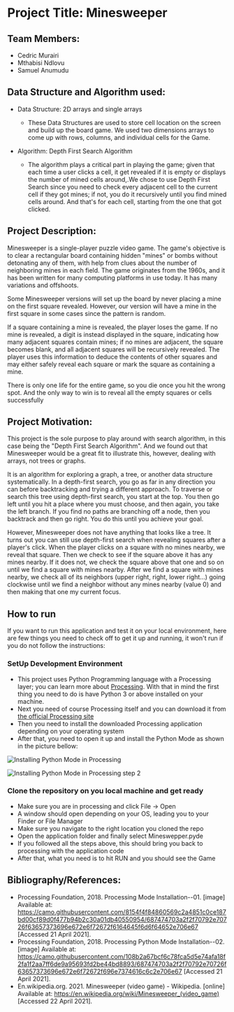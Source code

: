 # Project Title: Minesweeper

## Team Members:
- Cedric Murairi
- Mthabisi Ndlovu
- Samuel Anumudu

## Data Structure and Algorithm used:
- Data Structure: 2D arrays and single arrays
    - These Data Structures are used to store cell location on the screen and build up the board game. We used two dimensions arrays to come up with rows, columns, and individual cells for the Game.

- Algorithm: Depth First Search Algorithm
    - The algorithm plays a critical part in playing the game; given that each time a user clicks a cell, it get revealed if it is empty or displays the number of mined cells around,.We chose to use Depth First Search since you need to check every adjacent cell to the current cell if they got mines; if not, you do it recursively until you find mined cells around. And that's for each cell, starting from the one that got clicked.

## Project Description:
Minesweeper is a single-player puzzle video game. The game's objective is to clear a rectangular board containing hidden "mines" or bombs without detonating any of them, with help from clues about the number of neighboring mines in each field. The game originates from the 1960s, and it has been written for many computing platforms in use today. It has many variations and offshoots.

Some Minesweeper versions will set up the board by never placing a mine on the first square revealed. However, our version will have a mine in the first square in some cases since the pattern is random.

If a square containing a mine is revealed, the player loses the game. If no mine is revealed, a digit is instead displayed in the square, indicating how many adjacent squares contain mines; if no mines are adjacent, the square becomes blank, and all adjacent squares will be recursively revealed. The player uses this information to deduce the contents of other squares and may either safely reveal each square or mark the square as containing a mine.

There is only one life for the entire game, so you die once you hit the wrong spot. And the only way to win is to reveal all the empty squares or cells successfully

## Project Motivation:
This project is the sole purpose to play around with search algorithm, in this case being the "Depth First Search Algorithm". And we found out that Minesweeper would be a great fit to illustrate this, however, dealing with arrays, not trees or graphs.

It is an algorithm for exploring a graph, a tree, or another data structure systematically. In a depth-first search, you go as far in any direction you can before backtracking and trying a different approach.
To traverse or search this tree using depth-first search, you start at the top. You then go left until you hit a place where you must choose, and then again, you take the left branch. If you find no paths are branching off a node, then you backtrack and then go right. You do this until you achieve your goal.

However, Minesweeper does not have anything that looks like a tree. It turns out you can still use depth-first search when revealing squares after a player's click. When the player clicks on a square with no mines nearby, we reveal that square. Then we check to see if the square above it has any mines nearby. If it does not, we check the square above that one and so on until we find a square with mines nearby. After we find a square with mines nearby, we check all of its neighbors (upper right, right, lower right…) going clockwise until we find a neighbor without any mines nearby (value 0) and then making that one my current focus.

## How to run
If you want to run this application and test it on your local environment, here are few things you need to check off to get it up and running, it won't run if you do not follow the instructions:

### SetUp Development Environment
- This project uses Python Programming language with a Processing layer; you can learn more about [Processing](https://www.processing.org). With that in mind the first thing you need to do is have Python 3 or above installed on your machine.
- Next you need of course Processing itself and you can download it from [the official Processing site](https://www.processing.org/download/)
- Then you need to install the downloaded Processing application depending on your operating system
- After that, you need to open it up and install the Python Mode as shown in the picture bellow:

![Installing Python Mode in Processing](https://camo.githubusercontent.com/8154f4f84860569c2a4851c0ce187bd00cf89d0f477b94b2c30a01db40550954/687474703a2f2f70792e70726f63657373696e672e6f72672f6164645f6d6f64652e706e67)

![Installing Python Mode in Processing step 2](https://camo.githubusercontent.com/108b2a67bcf6c78fca5d5e74afa18f2fa1f2aa7ff6de9a95693fd2be44bd8893/687474703a2f2f70792e70726f63657373696e672e6f72672f696e7374616c6c2e706e67)

### Clone the repository on you local machine and get ready
- Make sure you are in processing and click File -> Open
- A window should open depending on your OS, leading you to your Finder or File Manager
- Make sure you navigate to the right location you cloned the repo
- Open the application folder and finally select Mineswepper.pyde
- If you followed all the steps above, this should bring you back to processing with the application code
- After that, what you need is to hit RUN and you should see the Game

## Bibliography/References:
- Processing Foundation, 2018. Processing Mode Installation--01. [image] Available at: <https://camo.githubusercontent.com/8154f4f84860569c2a4851c0ce187bd00cf89d0f477b94b2c30a01db40550954/687474703a2f2f70792e70726f63657373696e672e6f72672f6164645f6d6f64652e706e67> [Accessed 21 April 2021].
- Processing Foundation, 2018. Processing Python Mode Installation--02. [image] Available at: <https://camo.githubusercontent.com/108b2a67bcf6c78fca5d5e74afa18f2fa1f2aa7ff6de9a95693fd2be44bd8893/687474703a2f2f70792e70726f63657373696e672e6f72672f696e7374616c6c2e706e67> [Accessed 21 April 2021].
- En.wikipedia.org. 2021. Minesweeper (video game) - Wikipedia. [online] Available at: <https://en.wikipedia.org/wiki/Minesweeper_(video_game)> [Accessed 22 April 2021].